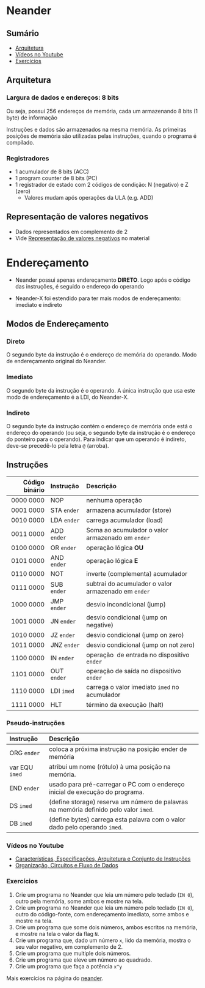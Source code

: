 # Neander

## Sumário

* [Arquitetura](#arquitetura)
* [Vídeos no Youtube](#vídeos-no-youtube)
* [Exercícios](#exercícios)

## Arquitetura

### Largura de dados e endereços: 8 bits

Ou seja, possui 256 endereços de memória, cada um armazenando 8 bits (1 byte) de 
informação

Instruções e dados são armazenados na mesma memória. As primeiras posições de
memória são utilizadas pelas instruções, quando o programa é compilado.

### Registradores

* 1 acumulador de 8 bits (ACC)
* 1 program counter de 8 bits (PC)
* 1 registrador de estado com 2 códigos de condição: N (negativo) e Z (zero)
    * Valores mudam após operações da ULA (e.g. ADD)

## Representação de valores negativos

* Dados representados em complemento de 2
* Vide <a href="tanenbaum.pdf#page=550">Representação de valores negativos</a> 
  no material

# Endereçamento

* Neander possui apenas endereçamento **DIRETO**. Logo após o código das 
  instruções, é seguido o endereço do operando

* Neander-X foi estendido para ter mais modos de endereçamento: imediato e 
indireto

## Modos de Endereçamento

### Direto

O segundo byte da instrução é o endereço de memória do operando. Modo de 
endereçamento original do Neander.

### Imediato

O segundo byte da instrução é o operando. A única instrução que usa este modo de 
endereçamento é a LDI, do Neander-X.

### Indireto

O segundo byte da instrução contém o endereço de memória onde está o endereço do
operando (ou seja, o segundo byte da instrução é o endereço do ponteiro para o 
operando). Para indicar que um operando é indireto, deve-se precedê-lo pela letra 
`@` (arroba).

## Instruções

| Código binário |     Instrução |                                           Descrição |
|---------------:|:--------------|:----------------------------------------------------|
|      0000 0000 | NOP           | nenhuma operação                                    |
|      0001 0000 | STA `ender`   | armazena acumulador (store)                         |
|      0010 0000 | LDA `ender`   | carrega acumulador (load)                           |
|      0011 0000 | ADD `ender`   | Soma ao acumulador o valor armazenado em `ender`    |
|      0100 0000 | OR `ender`    | operação lógica **OU**                              |
|      0101 0000 | AND `ender`   | operação lógica **E**                               |
|      0110 0000 | NOT           | inverte (complementa) acumulador                    |
|      0111 0000 | SUB `ender`   | subtrai do acumulador o valor armazenado em `ender` |
|      1000 0000 | JMP `ender`   | desvio incondicional (jump)                         |
|      1001 0000 | JN `ender`    | desvio condicional (jump on negative)               |
|      1010 0000 | JZ `ender`    | desvio condicional (jump on zero)                   |
|      1011 0000 | JNZ `ender`   | desvio condicional (jump on not zero)               |
|      1100 0000 | IN `ender`    | operação  de entrada no dispositivo `ender`         |
|      1101 0000 | OUT `ender`   | operação de saída no dispositivo `ender`            |
|      1110 0000 | LDI `imed`    | carrega o valor imediato `imed` no acumulador       |
|      1111 0000 | HLT           | término da execução (halt)                          |

### Pseudo-instruções

|      Instrução |                                                     Descrição |
|:---------------|:--------------------------------------------------------------|
| ORG `ender`    | coloca a próxima instrução  na posição ender de memória       |
| var EQU `imed` | atribui um nome (rótulo) à uma posição na memória.            |
| END `ender`    | usado para pré-carregar o PC com o endereço inicial de execução do programa. |
| DS `imed`      | (define storage) reserva um número de palavras na memória definido pelo valor `imed`. |
| DB `imed`      | (define bytes) carrega esta palavra com o valor dado pelo operando `imed`. |                


### Vídeos no Youtube

* [Características, Especificações, Arquitetura e Conjunto de Instruções](
https://youtu.be/lHppuOeUN3A?list=PLWwYNisj4aJP1QgaaNv2nlhRIYCHAeaqV)
* [Organização, Circuitos e Fluxo de Dados](
https://youtu.be/diAU-PBY1IY?list=PLWwYNisj4aJP1QgaaNv2nlhRIYCHAeaqV)

### Exercícios

1. Crie um programa no Neander que leia um número pelo teclado (`IN 0`), outro 
pela memória, some ambos e mostre na tela.
2. Crie um programa no Neander que leia um número pelo teclado (`IN 0`), outro 
do código-fonte, com endereçamento imediato, some ambos e mostre na tela.
3. Crie um programa que some dois números, ambos escritos na memória, e mostre
   na tela o valor da flag `N`.
4. Crie um programa que, dado um número `x`, lido da memória, mostra o seu
   valor negativo, em complemento de 2.
5. Crie um programa que multiple dois números.
6. Crie um programa que eleve um número ao quadrado.
7. Crie um programa que faça a potência `x^y`

Mais exercícios na página do [neander](https://www.inf.ufrgs.br/arq/wiki/doku.php?id=neander).